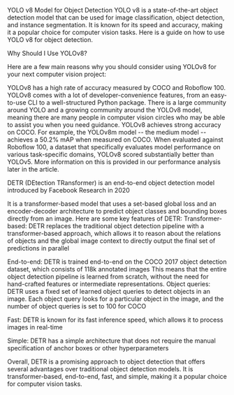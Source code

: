 YOLO v8 Model for Object Detection
YOLO v8 is a state-of-the-art object detection model that can be used for image classification, object detection, and instance segmentation. It is known for its speed and accuracy, making it a popular choice for computer vision tasks. Here is a guide on how to use YOLO v8 for object detection.

Why Should I Use YOLOv8?

Here are a few main reasons why you should consider using YOLOv8 for your next computer vision project:

YOLOv8 has a high rate of accuracy measured by COCO and Roboflow 100.
YOLOv8 comes with a lot of developer-convenience features, from an easy-to-use CLI to a well-structured Python package.
There is a large community around YOLO and a growing community around the YOLOv8 model, meaning there are many people in computer vision circles who may be able to assist you when you need guidance.
YOLOv8 achieves strong accuracy on COCO. For example, the YOLOv8m model -- the medium model -- achieves a 50.2% mAP when measured on COCO. When evaluated against Roboflow 100, a dataset that specifically evaluates model performance on various task-specific domains, YOLOv8 scored substantially better than YOLOv5. More information on this is provided in our performance analysis later in the article.












DETR (DEtection TRansformer) is an end-to-end object detection model introduced by Facebook Research in 2020


It is a transformer-based model that uses a set-based global loss and an encoder-decoder architecture to predict object classes and bounding boxes directly from an image. Here are some key features of DETR:
Transformer-based: DETR replaces the traditional object detection pipeline with a transformer-based approach, which allows it to reason about the relations of objects and the global image context to directly output the final set of predictions in parallel

End-to-end: DETR is trained end-to-end on the COCO 2017 object detection dataset, which consists of 118k annotated images
This means that the entire object detection pipeline is learned from scratch, without the need for hand-crafted features or intermediate representations.
Object queries: DETR uses a fixed set of learned object queries to detect objects in an image. Each object query looks for a particular object in the image, and the number of object queries is set to 100 for COCO

Fast: DETR is known for its fast inference speed, which allows it to process images in real-time

Simple: DETR has a simple architecture that does not require the manual specification of anchor boxes or other hyperparameters

Overall, DETR is a promising approach to object detection that offers several advantages over traditional object detection models. It is transformer-based, end-to-end, fast, and simple, making it a popular choice for computer vision tasks.





